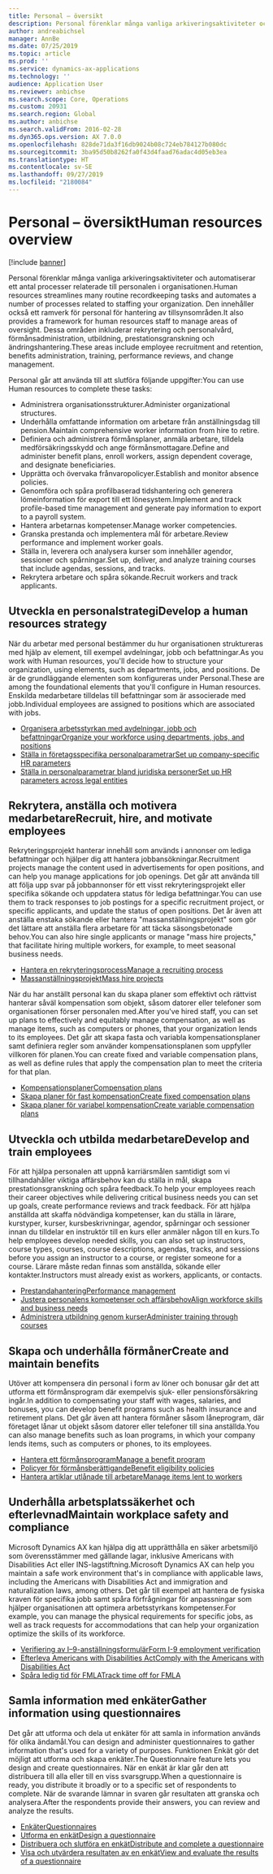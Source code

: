 ```yaml
---
title: Personal – översikt
description: Personal förenklar många vanliga arkiveringsaktiviteter och automatiserar ett antal processer relaterade till personalen i organisationen. Den innehåller också ett ramverk för personal för hantering av tillsynsområden. Dessa områden inkluderar rekrytering och personalvård, förmånsadministration, utbildning, prestationsgranskning och ändringshantering.
author: andreabichsel
manager: AnnBe
ms.date: 07/25/2019
ms.topic: article
ms.prod: ''
ms.service: dynamics-ax-applications
ms.technology: ''
audience: Application User
ms.reviewer: anbichse
ms.search.scope: Core, Operations
ms.custom: 20931
ms.search.region: Global
ms.author: anbichse
ms.search.validFrom: 2016-02-28
ms.dyn365.ops.version: AX 7.0.0
ms.openlocfilehash: 828de71da3f16db9024b08c724eb784127b080dc
ms.sourcegitcommit: 3ba95d50b8262fa0f43d4faad76adac4d05eb3ea
ms.translationtype: HT
ms.contentlocale: sv-SE
ms.lasthandoff: 09/27/2019
ms.locfileid: "2180084"
---
```

# <a name="human-resources-overview"></a><span data-ttu-id="5a6ca-105">Personal – översikt</span><span class="sxs-lookup"><span data-stu-id="5a6ca-105">Human resources overview</span></span>

[!include [banner](../includes/banner.md)]

<span data-ttu-id="5a6ca-106">Personal förenklar många vanliga arkiveringsaktiviteter och automatiserar ett antal processer relaterade till personalen i organisationen.</span><span class="sxs-lookup"><span data-stu-id="5a6ca-106">Human resources streamlines many routine recordkeeping tasks and automates a number of processes related to staffing your organization.</span></span> <span data-ttu-id="5a6ca-107">Den innehåller också ett ramverk för personal för hantering av tillsynsområden.</span><span class="sxs-lookup"><span data-stu-id="5a6ca-107">It also provides a framework for human resources staff to manage areas of oversight.</span></span> <span data-ttu-id="5a6ca-108">Dessa områden inkluderar rekrytering och personalvård, förmånsadministration, utbildning, prestationsgranskning och ändringshantering.</span><span class="sxs-lookup"><span data-stu-id="5a6ca-108">These areas include employee recruitment and retention, benefits administration, training, performance reviews, and change management.</span></span>

<span data-ttu-id="5a6ca-109">Personal går att använda till att slutföra följande uppgifter:</span><span class="sxs-lookup"><span data-stu-id="5a6ca-109">You can use Human resources to complete these tasks:</span></span>

+ <span data-ttu-id="5a6ca-110">Administrera organisationsstrukturer.</span><span class="sxs-lookup"><span data-stu-id="5a6ca-110">Administer organizational structures.</span></span>
+ <span data-ttu-id="5a6ca-111">Underhålla omfattande information om arbetare från anställningsdag till pension.</span><span class="sxs-lookup"><span data-stu-id="5a6ca-111">Maintain comprehensive worker information from hire to retire.</span></span>
+ <span data-ttu-id="5a6ca-112">Definiera och administrera förmånsplaner, anmäla arbetare, tilldela medförsäkringsskydd och ange förmånsmottagare.</span><span class="sxs-lookup"><span data-stu-id="5a6ca-112">Define and administer benefit plans, enroll workers, assign dependent coverage, and designate beneficiaries.</span></span>
+ <span data-ttu-id="5a6ca-113">Upprätta och övervaka frånvaropolicyer.</span><span class="sxs-lookup"><span data-stu-id="5a6ca-113">Establish and monitor absence policies.</span></span>
+ <span data-ttu-id="5a6ca-114">Genomföra och spåra profilbaserad tidshantering och generera lömeinformation för export till ett lönesystem.</span><span class="sxs-lookup"><span data-stu-id="5a6ca-114">Implement and track profile-based time management and generate pay information to export to a payroll system.</span></span>
+ <span data-ttu-id="5a6ca-115">Hantera arbetarnas kompetenser.</span><span class="sxs-lookup"><span data-stu-id="5a6ca-115">Manage worker competencies.</span></span>
+ <span data-ttu-id="5a6ca-116">Granska prestanda och implementera mål för arbetare.</span><span class="sxs-lookup"><span data-stu-id="5a6ca-116">Review performance and implement worker goals.</span></span>
+ <span data-ttu-id="5a6ca-117">Ställa in, leverera och analysera kurser som innehåller agendor, sessioner och spårningar.</span><span class="sxs-lookup"><span data-stu-id="5a6ca-117">Set up, deliver, and analyze training courses that include agendas, sessions, and tracks.</span></span>
+ <span data-ttu-id="5a6ca-118">Rekrytera arbetare och spåra sökande.</span><span class="sxs-lookup"><span data-stu-id="5a6ca-118">Recruit workers and track applicants.</span></span>

## <a name="develop-a-human-resources-strategy"></a><span data-ttu-id="5a6ca-119">Utveckla en personalstrategi</span><span class="sxs-lookup"><span data-stu-id="5a6ca-119">Develop a human resources strategy</span></span>

<span data-ttu-id="5a6ca-120">När du arbetar med personal bestämmer du hur organisationen struktureras med hjälp av element, till exempel avdelningar, jobb och befattningar.</span><span class="sxs-lookup"><span data-stu-id="5a6ca-120">As you work with Human resources, you'll decide how to structure your organization, using elements, such as departments, jobs, and positions.</span></span> <span data-ttu-id="5a6ca-121">De är de grundläggande elementen som konfigureras under Personal.</span><span class="sxs-lookup"><span data-stu-id="5a6ca-121">These are among the foundational elements that you'll configure in Human resources.</span></span> <span data-ttu-id="5a6ca-122">Enskilda medarbetare tilldelas till befattningar som är associerade med jobb.</span><span class="sxs-lookup"><span data-stu-id="5a6ca-122">Individual employees are assigned to positions which are associated with jobs.</span></span>

- [<span data-ttu-id="5a6ca-123">Organisera arbetsstyrkan med avdelningar, jobb och befattningar</span><span class="sxs-lookup"><span data-stu-id="5a6ca-123">Organize your workforce using departments, jobs, and positions</span></span>](../../talent/departments-jobs-positions.md)
- [<span data-ttu-id="5a6ca-124">Ställa in företagsspecifika personalparametrar</span><span class="sxs-lookup"><span data-stu-id="5a6ca-124">Set up company-specific HR parameters</span></span>](../../talent/set-up-company-specific-hr-parameters.md)
- [<span data-ttu-id="5a6ca-125">Ställa in personalparametrar bland juridiska personer</span><span class="sxs-lookup"><span data-stu-id="5a6ca-125">Set up HR parameters across legal entities</span></span>](../../talent/set-up-hr-parameters-across-legal-entities.md)

## <a name="recruit-hire-and-motivate-employees"></a><span data-ttu-id="5a6ca-126">Rekrytera, anställa och motivera medarbetare</span><span class="sxs-lookup"><span data-stu-id="5a6ca-126">Recruit, hire, and motivate employees</span></span>

<span data-ttu-id="5a6ca-127">Rekryteringsprojekt hanterar innehåll som används i annonser om lediga befattningar och hjälper dig att hantera jobbansökningar.</span><span class="sxs-lookup"><span data-stu-id="5a6ca-127">Recruitment projects manage the content used in advertisements for open positions, and can help you manage applications for job openings.</span></span> <span data-ttu-id="5a6ca-128">Det går att använda till att följa upp svar på jobbannonser för ett visst rekryteringsprojekt eller specifika sökande och uppdatera status för lediga befattningar.</span><span class="sxs-lookup"><span data-stu-id="5a6ca-128">You can use them to track responses to job postings for a specific recruitment project, or specific applicants, and update the status of open positions.</span></span> <span data-ttu-id="5a6ca-129">Det år även att anställa enstaka sökande eller hantera "massanställningsprojekt" som gör det lättare att anställa flera arbetare för att täcka säsongsbetonade behov.</span><span class="sxs-lookup"><span data-stu-id="5a6ca-129">You can also hire single applicants or manage "mass hire projects," that facilitate hiring multiple workers, for example, to meet seasonal business needs.</span></span>

- [<span data-ttu-id="5a6ca-130">Hantera en rekryteringsprocess</span><span class="sxs-lookup"><span data-stu-id="5a6ca-130">Manage a recruiting process</span></span>](manage-recruiting-process.md)
- [<span data-ttu-id="5a6ca-131">Massanställningsprojekt</span><span class="sxs-lookup"><span data-stu-id="5a6ca-131">Mass hire projects</span></span>](mass-hire-projects.md) 

<span data-ttu-id="5a6ca-132">När du har anställt personal kan du skapa planer som effektivt och rättvist hanterar såväl kompensation som objekt, såsom datorer eller telefoner som organisationen förser personalen med.</span><span class="sxs-lookup"><span data-stu-id="5a6ca-132">After you've hired staff, you can set up plans to effectively and equitably manage compensation, as well as manage items, such as computers or phones, that your organization lends to its employees.</span></span> <span data-ttu-id="5a6ca-133">Det går att skapa fasta och variabla kompensationsplaner samt definiera regler som använder kompensationsplanen som uppfyller villkoren för planen.</span><span class="sxs-lookup"><span data-stu-id="5a6ca-133">You can create fixed and variable compensation plans, as well as define rules that apply the compensation plan to meet the criteria for that plan.</span></span>

- [<span data-ttu-id="5a6ca-134">Kompensationsplaner</span><span class="sxs-lookup"><span data-stu-id="5a6ca-134">Compensation plans</span></span>](../../talent/compensation-plans.md)
- [<span data-ttu-id="5a6ca-135">Skapa planer för fast kompensation</span><span class="sxs-lookup"><span data-stu-id="5a6ca-135">Create fixed compensation plans</span></span>](../../talent/create-fixed-compensation-plans.md)
- [<span data-ttu-id="5a6ca-136">Skapa planer för variabel kompensation</span><span class="sxs-lookup"><span data-stu-id="5a6ca-136">Create variable compensation plans</span></span>](../../talent/create-variable-compensation-plans.md)

## <a name="develop-and-train-employees"></a><span data-ttu-id="5a6ca-137">Utveckla och utbilda medarbetare</span><span class="sxs-lookup"><span data-stu-id="5a6ca-137">Develop and train employees</span></span>

<span data-ttu-id="5a6ca-138">För att hjälpa personalen att uppnå karriärsmålen samtidigt som vi tillhandahåller viktiga affärsbehov kan du ställa in mål, skapa prestationsgranskning och spåra feedback.</span><span class="sxs-lookup"><span data-stu-id="5a6ca-138">To help your employees reach their career objectives while delivering critical business needs you can set up goals, create performance reviews and track feedback.</span></span> <span data-ttu-id="5a6ca-139">För att hjälpa anställda att skaffa nödvändiga kompetenser, kan du ställa in lärare, kurstyper, kurser, kursbeskrivningar, agendor, spårningar och sessioner innan du tilldelar en instruktör till en kurs eller anmäler någon till en kurs.</span><span class="sxs-lookup"><span data-stu-id="5a6ca-139">To help employees develop needed skills, you can also set up instructors, course types, courses, course descriptions, agendas, tracks, and sessions before you assign an instructor to a course, or register someone for a course.</span></span> <span data-ttu-id="5a6ca-140">Lärare måste redan finnas som anställda, sökande eller kontakter.</span><span class="sxs-lookup"><span data-stu-id="5a6ca-140">Instructors must already exist as workers, applicants, or contacts.</span></span>

- [<span data-ttu-id="5a6ca-141">Prestandahantering</span><span class="sxs-lookup"><span data-stu-id="5a6ca-141">Performance management</span></span>](../../talent/performance-management-overview.md)
- [<span data-ttu-id="5a6ca-142">Justera personalens kompetenser och affärsbehov</span><span class="sxs-lookup"><span data-stu-id="5a6ca-142">Align workforce skills and business needs</span></span>](../../talent/skills.md)
- [<span data-ttu-id="5a6ca-143">Administrera utbildning genom kurser</span><span class="sxs-lookup"><span data-stu-id="5a6ca-143">Administer training through courses</span></span>](../../talent/courses.md)

## <a name="create-and-maintain-benefits"></a><span data-ttu-id="5a6ca-144">Skapa och underhålla förmåner</span><span class="sxs-lookup"><span data-stu-id="5a6ca-144">Create and maintain benefits</span></span>

<span data-ttu-id="5a6ca-145">Utöver att kompensera din personal i form av löner och bonusar går det att utforma ett förmånsprogram där exempelvis sjuk- eller pensionsförsäkring ingår.</span><span class="sxs-lookup"><span data-stu-id="5a6ca-145">In addition to compensating your staff with wages, salaries, and bonuses, you can develop benefit programs such as health insurance and retirement plans.</span></span> <span data-ttu-id="5a6ca-146">Det går även att hantera förmåner såsom låneprogram, där företaget lånar ut objekt såsom datorer eller telefoner till sina anställda.</span><span class="sxs-lookup"><span data-stu-id="5a6ca-146">You can also manage benefits such as loan programs, in which your company lends items, such as computers or phones, to its employees.</span></span>

- [<span data-ttu-id="5a6ca-147">Hantera ett förmånsprogram</span><span class="sxs-lookup"><span data-stu-id="5a6ca-147">Manage a benefit program</span></span>](../../talent/manage-benefit-program.md)
- [<span data-ttu-id="5a6ca-148">Policyer för förmånsberättigande</span><span class="sxs-lookup"><span data-stu-id="5a6ca-148">Benefit eligibility policies</span></span>](../../talent/benefit-eligibility-policies.md)
- [<span data-ttu-id="5a6ca-149">Hantera artiklar utlånade till arbetare</span><span class="sxs-lookup"><span data-stu-id="5a6ca-149">Manage items lent to workers</span></span>](../../talent/loan-items.md)

## <a name="maintain-workplace-safety-and-compliance"></a><span data-ttu-id="5a6ca-150">Underhålla arbetsplatssäkerhet och efterlevnad</span><span class="sxs-lookup"><span data-stu-id="5a6ca-150">Maintain workplace safety and compliance</span></span>

<span data-ttu-id="5a6ca-151">Microsoft Dynamics AX kan hjälpa dig att upprätthålla en säker arbetsmiljö som överensstämmer med gällande lagar, inklusive Americans with Disabilities Act eller INS-lagstiftning.</span><span class="sxs-lookup"><span data-stu-id="5a6ca-151">Microsoft Dynamics AX can help you maintain a safe work environment that's in compliance with applicable laws, including the Americans with Disabilities Act and immigration and naturalization laws, among others.</span></span> <span data-ttu-id="5a6ca-152">Det går till exempel att hantera de fysiska kraven för specifika jobb samt spåra förfrågningar för anpassningar som hjälper organisationen att optimera arbetsstyrkans kompetenser.</span><span class="sxs-lookup"><span data-stu-id="5a6ca-152">For example, you can manage the physical requirements for specific jobs, as well as track requests for accommodations that can help your organization optimize the skills of its workforce.</span></span>

- [<span data-ttu-id="5a6ca-153">Verifiering av I–9-anställningsformulär</span><span class="sxs-lookup"><span data-stu-id="5a6ca-153">Form I-9 employment verification</span></span>](localizations/noam-usa-form-i-9-verification.md)
- [<span data-ttu-id="5a6ca-154">Efterleva Americans with Disabilities Act</span><span class="sxs-lookup"><span data-stu-id="5a6ca-154">Comply with the Americans with Disabilities Act</span></span>](localizations/noam-usa-comply-ada.md)
- [<span data-ttu-id="5a6ca-155">Spåra ledig tid för FMLA</span><span class="sxs-lookup"><span data-stu-id="5a6ca-155">Track time off for FMLA</span></span>](localizations/noam-usa-track-time-for-fmla.md)

## <a name="gather-information-using-questionnaires"></a><span data-ttu-id="5a6ca-156">Samla information med enkäter</span><span class="sxs-lookup"><span data-stu-id="5a6ca-156">Gather information using questionnaires</span></span>

<span data-ttu-id="5a6ca-157">Det går att utforma och dela ut enkäter för att samla in information används för olika ändamål.</span><span class="sxs-lookup"><span data-stu-id="5a6ca-157">You can design and administer questionnaires to gather information that's used for a variety of purposes.</span></span> <span data-ttu-id="5a6ca-158">Funktionen Enkät gör det möjligt att utforma och skapa enkäter.</span><span class="sxs-lookup"><span data-stu-id="5a6ca-158">The Questionnaire feature lets you design and create questionnaires.</span></span> <span data-ttu-id="5a6ca-159">När en enkät är klar går den att distribuera till alla eller till en viss svarsgrupp.</span><span class="sxs-lookup"><span data-stu-id="5a6ca-159">When a questionnaire is ready, you distribute it broadly or to a specific set of respondents to complete.</span></span> <span data-ttu-id="5a6ca-160">När de svarande lämnar in svaren går resultaten att granska och analysera.</span><span class="sxs-lookup"><span data-stu-id="5a6ca-160">After the respondents provide their answers, you can review and analyze the results.</span></span>

- [<span data-ttu-id="5a6ca-161">Enkäter</span><span class="sxs-lookup"><span data-stu-id="5a6ca-161">Questionnaires</span></span>](../../talent/questionnaires.md)
- [<span data-ttu-id="5a6ca-162">Utforma en enkät</span><span class="sxs-lookup"><span data-stu-id="5a6ca-162">Design a questionnaire</span></span>](../../talent/design-questionnaires.md)
- [<span data-ttu-id="5a6ca-163">Distribuera och slutföra en enkät</span><span class="sxs-lookup"><span data-stu-id="5a6ca-163">Distribute and complete a questionnaire</span></span>](../../talent/distribute-questionnaires.md)
- [<span data-ttu-id="5a6ca-164">Visa och utvärdera resultaten av en enkät</span><span class="sxs-lookup"><span data-stu-id="5a6ca-164">View and evaluate the results of a questionnaire</span></span>](../../talent/evaluate-questionnaire-results.md)
